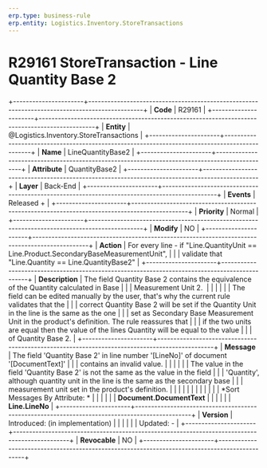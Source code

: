 ```yaml
---
erp.type: business-rule
erp.entity: Logistics.Inventory.StoreTransactions
---
```


# R29161 StoreTransaction - Line Quantity Base 2
+----------------------+-----------------------------------------------------------------------------------------------+
| **Code**             | R29161                                                                                        |
+----------------------+-----------------------------------------------------------------------------------------------+
| **Entity**           | @Logistics.Inventory.StoreTransactions                                                                              |
+----------------------+-----------------------------------------------------------------------------------------------+
| **Name**             | LineQuantityBase2                                                                             |
+----------------------+-----------------------------------------------------------------------------------------------+
| **Attribute**        | QuantityBase2                                                                                 |
+----------------------+-----------------------------------------------------------------------------------------------+
| **Layer**            | Back-End                                                                                      |
+----------------------+-----------------------------------------------------------------------------------------------+
| **Events**           | Released +                                                                                    |
+----------------------+-----------------------------------------------------------------------------------------------+
| **Priority**         | Normal                                                                                        |
+----------------------+-----------------------------------------------------------------------------------------------+
| **Modify**           | NO                                                                                            |
+----------------------+-----------------------------------------------------------------------------------------------+
| **Action**           | For every line - if \"Line.QuantityUnit == Line.Product.SecondaryBaseMeasurementUnit\",       |
|                      | validate that \"Line.Quantity == Line.QuantityBase2\"                                         |
+----------------------+-----------------------------------------------------------------------------------------------+
| **Description**      | The field Quantity Base 2 contains the equivalence of the Quantity calculated in Base         |
|                      | Measurement Unit 2.                                                                           |
|                      |                                                                                               |
|                      | The field can be edited manually by the user, that\'s why the current rule validates that the |
|                      | correct Quantity Base 2 will be set if the Quantity Unit in the line is the same as the one   |
|                      | set as Secondary Base Measurement Unit in the product\'s definition. The rule reassures that  |
|                      | if the two units are equal then the value of the lines Quantity will be equal to the value    |
|                      | of Quantity Base 2.                                                                           |
+----------------------+-----------------------------------------------------------------------------------------------+
| **Message**          | The field \'Quantity Base 2\' in line number \'\[LineNo\]\' of document \'\[DocumentText\]\'  |
|                      | contains an invalid value.                                                                    |
|                      |                                                                                               |
|                      | The value in the field \'Quantity Base 2\' is not the same as the value in the field          |
|                      | \'Quantity\', although quantity unit in the line is the same as the secondary base            |
|                      | measurement unit set in the product\'s definition.                                            |
|                      |                                                                                               |
|                      |                                                                                               |
|                      |                                                                                               |
|                      | *Sort Messages By Attribute: *                                                                |
|                      |                                                                                               |
|                      | **Document.DocumentText**                                                                     |
|                      |                                                                                               |
|                      | **Line.LineNo**                                                                               |
+----------------------+-----------------------------------------------------------------------------------------------+
| **Version**          | Introduced: (in implementation)                                                               |
|                      |                                                                                               |
|                      | Updated: -                                                                                    |
+----------------------+-----------------------------------------------------------------------------------------------+
| **Revocable**        | NO                                                                                            |
+----------------------+-----------------------------------------------------------------------------------------------+

  

  

  
